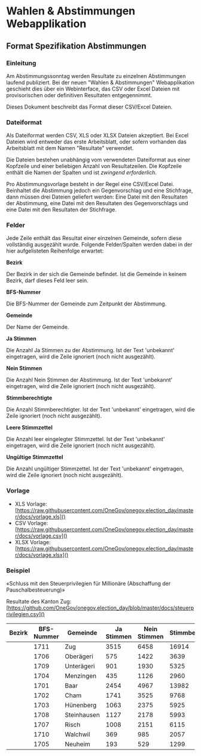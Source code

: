 # Wahlen & Abstimmungen Webapplikation

## Format Spezifikation Abstimmungen

### Einleitung

Am Abstimmungssonntag werden Resultate zu einzelnen Abstimmungen laufend publiziert. Bei der neuen "Wahlen & Abstimmungen" Webapplikation geschieht dies über ein Webinterface, das CSV oder Excel Dateien mit provisorischen oder definitiven Resultaten entgegennimmt.

Dieses Dokument beschreibt das Format dieser CSV/Excel Dateien.

### Dateiformat

Als Dateiformat werden CSV, XLS oder XLSX Dateien akzeptiert. Bei Excel Dateien wird entweder das erste Arbeitsblatt, oder sofern vorhanden das Arbeitsblatt mit dem Namen "Resultate" verwendet.

Die Dateien bestehen unabhängig vom verwendeten Dateiformat aus einer Kopfzeile und einer beliebigen Anzahl von Resultatzeilen. Die Kopfzeile enthält die Namen der Spalten und ist *zwingend erforderlich*.

Pro Abstimmungsvorlage besteht in der Regel eine CSV/Excel Datei. Beinhaltet die Abstimmung jedoch ein Gegenvorschlag und eine Stichfrage, dann müssen drei Dateien geliefert werden: Eine Datei mit den Resultaten der Abstimmung, eine Datei mit den Resultaten des Gegenvorschlags und eine Datei mit den Resultaten der Stichfrage.

### Felder

Jede Zeile enthält das Resultat einer einzelnen Gemeinde, sofern diese vollständig ausgezählt wurde.
Folgende Felder/Spalten werden dabei in der hier aufgelisteten Reihenfolge erwartet:

**Bezirk**

Der Bezirk in der sich die Gemeinde befindet. Ist die Gemeinde in keinem Bezirk, darf dieses Feld leer sein.
  
**BFS-Nummer**

Die BFS-Nummer der Gemeinde zum Zeitpunkt der Abstimmung.

**Gemeinde**

Der Name der Gemeinde.

**Ja Stimmen**

Die Anzahl Ja Stimmen zu der Abstimmung.
Ist der Text 'unbekannt' eingetragen, wird die Zeile ignoriert (noch nicht ausgezählt).

**Nein Stimmen**

Die Anzahl Nein Stimmen der Abstimmung.
Ist der Text 'unbekannt' eingetragen, wird die Zeile ignoriert (noch nicht ausgezählt).

**Stimmberechtigte**

Die Anzahl Stimmberechtigter.
Ist der Text 'unbekannt' eingetragen, wird die Zeile ignoriert (noch nicht ausgezählt).

**Leere Stimmzettel**

Die Anzahl leer eingelegter Stimmzettel.
Ist der Text 'unbekannt' eingetragen, wird die Zeile ignoriert (noch nicht ausgezählt).

**Ungültige Stimmzettel**

Die Anzahl ungültiger Stimmzettel.
Ist der Text 'unbekannt' eingetragen, wird die Zeile ignoriert (noch nicht ausgezählt).

### Vorlage

* XLS Vorlage: [https://raw.githubusercontent.com/OneGov/onegov.election_day/master/docs/vorlage.xls]()
* CSV Vorlage: [https://raw.githubusercontent.com/OneGov/onegov.election_day/master/docs/vorlage.csv]()
* XLSX Vorlage: [https://raw.githubusercontent.com/OneGov/onegov.election_day/master/docs/vorlage.xlsx]()

### Beispiel

«Schluss mit den Steuerprivilegien für Millionäre (Abschaffung der Pauschalbesteuerung)»

Resultate des Kanton Zug: [https://github.com/OneGov/onegov.election_day/blob/master/docs/steuerprivilegien.csv]()

| Bezirk | BFS-Nummer | Gemeinde    | Ja Stimmen | Nein Stimmen | Stimmberechtigte | Leere Stimmzettel | Ungültige Stimmzettel | 
|--------|------------|-------------|------------|--------------|------------------|-------------------|-----------------------| 
|        | 1711       | Zug         | 3515       | 6458         | 16914            | 123               | 123                   | 
|        | 1706       | Oberägeri   | 575        | 1422         | 3639             | 123               | 123                   | 
|        | 1709       | Unterägeri  | 901        | 1930         | 5325             | 123               | 123                   | 
|        | 1704       | Menzingen   | 435        | 1126         | 2960             | 123               | 123                   | 
|        | 1701       | Baar        | 2454       | 4967         | 13982            | 123               | 123                   | 
|        | 1702       | Cham        | 1741       | 3525         | 9768             | 123               | 123                   | 
|        | 1703       | Hünenberg   | 1063       | 2375         | 5925             | 123               | 123                   | 
|        | 1708       | Steinhausen | 1127       | 2178         | 5993             | 123               | 123                   | 
|        | 1707       | Risch       | 1008       | 2151         | 6115             | 123               | 123                   | 
|        | 1710       | Walchwil    | 369        | 985          | 2057             | 123               | 123                   | 
|        | 1705       | Neuheim     | 193        | 529          | 1299             | 123               | 123                   | 
